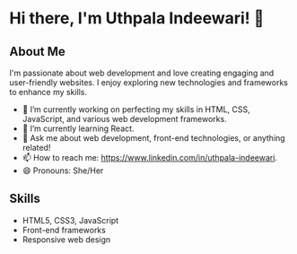 # Hi there, I'm Uthpala Indeewari! 👋

## About Me

I'm passionate about web development and love creating engaging and user-friendly websites. I enjoy exploring new technologies and frameworks to enhance my skills.

- 🔭 I’m currently working on perfecting my skills in HTML, CSS, JavaScript, and various web development frameworks.
- 🌱 I’m currently learning React.
- 💬 Ask me about web development, front-end technologies, or anything related!
- 📫 How to reach me: https://www.linkedin.com/in/uthpala-indeewari.
- 😄 Pronouns: She/Her

## Skills

- HTML5, CSS3, JavaScript
- Front-end frameworks
- Responsive web design
